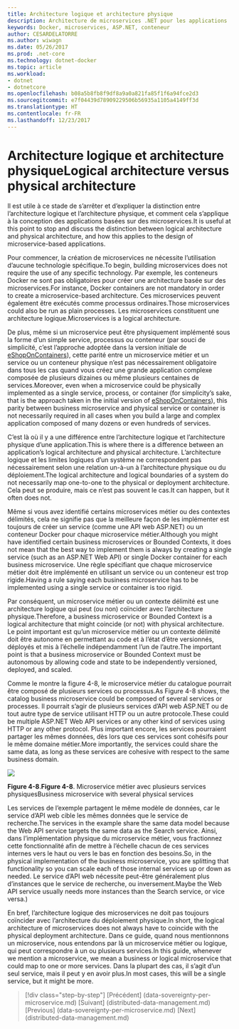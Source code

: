 ```yaml
---
title: Architecture logique et architecture physique
description: Architecture de microservices .NET pour les applications .NET en conteneur | Architecture logique et architecture physique
keywords: Docker, microservices, ASP.NET, conteneur
author: CESARDELATORRE
ms.author: wiwagn
ms.date: 05/26/2017
ms.prod: .net-core
ms.technology: dotnet-docker
ms.topic: article
ms.workload:
- dotnet
- dotnetcore
ms.openlocfilehash: b08a5b8fb8f9df8a9a0a821fa85f1f6a94fce2d3
ms.sourcegitcommit: e7f04439d78909229506b56935a1105a4149ff3d
ms.translationtype: HT
ms.contentlocale: fr-FR
ms.lasthandoff: 12/23/2017
---
```

# <a name="logical-architecture-versus-physical-architecture"></a><span data-ttu-id="a9d2c-104">Architecture logique et architecture physique</span><span class="sxs-lookup"><span data-stu-id="a9d2c-104">Logical architecture versus physical architecture</span></span>

<span data-ttu-id="a9d2c-105">Il est utile à ce stade de s’arrêter et d’expliquer la distinction entre l’architecture logique et l’architecture physique, et comment cela s’applique à la conception des applications basées sur des microservices.</span><span class="sxs-lookup"><span data-stu-id="a9d2c-105">It is useful at this point to stop and discuss the distinction between logical architecture and physical architecture, and how this applies to the design of microservice-based applications.</span></span>

<span data-ttu-id="a9d2c-106">Pour commencer, la création de microservices ne nécessite l’utilisation d’aucune technologie spécifique.</span><span class="sxs-lookup"><span data-stu-id="a9d2c-106">To begin, building microservices does not require the use of any specific technology.</span></span> <span data-ttu-id="a9d2c-107">Par exemple, les conteneurs Docker ne sont pas obligatoires pour créer une architecture basée sur des microservices.</span><span class="sxs-lookup"><span data-stu-id="a9d2c-107">For instance, Docker containers are not mandatory in order to create a microservice-based architecture.</span></span> <span data-ttu-id="a9d2c-108">Ces microservices peuvent également être exécutés comme processus ordinaires.</span><span class="sxs-lookup"><span data-stu-id="a9d2c-108">Those microservices could also be run as plain processes.</span></span> <span data-ttu-id="a9d2c-109">Les microservices constituent une architecture logique.</span><span class="sxs-lookup"><span data-stu-id="a9d2c-109">Microservices is a logical architecture.</span></span>

<span data-ttu-id="a9d2c-110">De plus, même si un microservice peut être physiquement implémenté sous la forme d’un simple service, processus ou conteneur (par souci de simplicité, c’est l’approche adoptée dans la version initiale de [eShopOnContainers](http://aka.ms/MicroservicesArchitecture)), cette parité entre un microservice métier et un service ou un conteneur physique n’est pas nécessairement obligatoire dans tous les cas quand vous créez une grande application complexe composée de plusieurs dizaines ou même plusieurs centaines de services.</span><span class="sxs-lookup"><span data-stu-id="a9d2c-110">Moreover, even when a microservice could be physically implemented as a single service, process, or container (for simplicity’s sake, that is the approach taken in the initial version of [eShopOnContainers](http://aka.ms/MicroservicesArchitecture)), this parity between business microservice and physical service or container is not necessarily required in all cases when you build a large and complex application composed of many dozens or even hundreds of services.</span></span>

<span data-ttu-id="a9d2c-111">C’est là où il y a une différence entre l’architecture logique et l’architecture physique d’une application.</span><span class="sxs-lookup"><span data-stu-id="a9d2c-111">This is where there is a difference between an application’s logical architecture and physical architecture.</span></span> <span data-ttu-id="a9d2c-112">L’architecture logique et les limites logiques d’un système ne correspondent pas nécessairement selon une relation un-à-un à l’architecture physique ou du déploiement.</span><span class="sxs-lookup"><span data-stu-id="a9d2c-112">The logical architecture and logical boundaries of a system do not necessarily map one-to-one to the physical or deployment architecture.</span></span> <span data-ttu-id="a9d2c-113">Cela peut se produire, mais ce n’est pas souvent le cas.</span><span class="sxs-lookup"><span data-stu-id="a9d2c-113">It can happen, but it often does not.</span></span>

<span data-ttu-id="a9d2c-114">Même si vous avez identifié certains microservices métier ou des contextes délimités, cela ne signifie pas que la meilleure façon de les implémenter est toujours de créer un service (comme une API web ASP.NET) ou un conteneur Docker pour chaque microservice métier.</span><span class="sxs-lookup"><span data-stu-id="a9d2c-114">Although you might have identified certain business microservices or Bounded Contexts, it does not mean that the best way to implement them is always by creating a single service (such as an ASP.NET Web API) or single Docker container for each business microservice.</span></span> <span data-ttu-id="a9d2c-115">Une règle spécifiant que chaque microservice métier doit être implémenté en utilisant un service ou un conteneur est trop rigide.</span><span class="sxs-lookup"><span data-stu-id="a9d2c-115">Having a rule saying each business microservice has to be implemented using a single service or container is too rigid.</span></span>

<span data-ttu-id="a9d2c-116">Par conséquent, un microservice métier ou un contexte délimité est une architecture logique qui peut (ou non) coïncider avec l’architecture physique.</span><span class="sxs-lookup"><span data-stu-id="a9d2c-116">Therefore, a business microservice or Bounded Context is a logical architecture that might coincide (or not) with physical architecture.</span></span> <span data-ttu-id="a9d2c-117">Le point important est qu’un microservice métier ou un contexte délimité doit être autonome en permettant au code et à l’état d’être versionnés, déployés et mis à l’échelle indépendamment l’un de l’autre.</span><span class="sxs-lookup"><span data-stu-id="a9d2c-117">The important point is that a business microservice or Bounded Context must be autonomous by allowing code and state to be independently versioned, deployed, and scaled.</span></span>

<span data-ttu-id="a9d2c-118">Comme le montre la figure 4-8, le microservice métier du catalogue pourrait être composé de plusieurs services ou processus.</span><span class="sxs-lookup"><span data-stu-id="a9d2c-118">As Figure 4-8 shows, the catalog business microservice could be composed of several services or processes.</span></span> <span data-ttu-id="a9d2c-119">Il pourrait s’agir de plusieurs services d’API web ASP.NET ou de tout autre type de service utilisant HTTP ou un autre protocole.</span><span class="sxs-lookup"><span data-stu-id="a9d2c-119">These could be multiple ASP.NET Web API services or any other kind of services using HTTP or any other protocol.</span></span> <span data-ttu-id="a9d2c-120">Plus important encore, les services pourraient partager les mêmes données, dès lors que ces services sont cohésifs pour le même domaine métier.</span><span class="sxs-lookup"><span data-stu-id="a9d2c-120">More importantly, the services could share the same data, as long as these services are cohesive with respect to the same business domain.</span></span>

![](./media/image8.png)

<span data-ttu-id="a9d2c-121">**Figure 4-8**.</span><span class="sxs-lookup"><span data-stu-id="a9d2c-121">**Figure 4-8**.</span></span> <span data-ttu-id="a9d2c-122">Microservice métier avec plusieurs services physiques</span><span class="sxs-lookup"><span data-stu-id="a9d2c-122">Business microservice with several physical services</span></span>

<span data-ttu-id="a9d2c-123">Les services de l’exemple partagent le même modèle de données, car le service d’API web cible les mêmes données que le service de recherche.</span><span class="sxs-lookup"><span data-stu-id="a9d2c-123">The services in the example share the same data model because the Web API service targets the same data as the Search service.</span></span> <span data-ttu-id="a9d2c-124">Ainsi, dans l’implémentation physique du microservice métier, vous fractionnez cette fonctionnalité afin de mettre à l’échelle chacun de ces services internes vers le haut ou vers le bas en fonction des besoins.</span><span class="sxs-lookup"><span data-stu-id="a9d2c-124">So, in the physical implementation of the business microservice, you are splitting that functionality so you can scale each of those internal services up or down as needed.</span></span> <span data-ttu-id="a9d2c-125">Le service d’API web nécessite peut-être généralement plus d’instances que le service de recherche, ou inversement.</span><span class="sxs-lookup"><span data-stu-id="a9d2c-125">Maybe the Web API service usually needs more instances than the Search service, or vice versa.)</span></span>

<span data-ttu-id="a9d2c-126">En bref, l’architecture logique des microservices ne doit pas toujours coïncider avec l’architecture du déploiement physique.</span><span class="sxs-lookup"><span data-stu-id="a9d2c-126">In short, the logical architecture of microservices does not always have to coincide with the physical deployment architecture.</span></span> <span data-ttu-id="a9d2c-127">Dans ce guide, quand nous mentionnons un microservice, nous entendons par là un microservice métier ou logique, qui peut correspondre à un ou plusieurs services.</span><span class="sxs-lookup"><span data-stu-id="a9d2c-127">In this guide, whenever we mention a microservice, we mean a business or logical microservice that could map to one or more services.</span></span> <span data-ttu-id="a9d2c-128">Dans la plupart des cas, il s’agit d’un seul service, mais il peut y en avoir plus.</span><span class="sxs-lookup"><span data-stu-id="a9d2c-128">In most cases, this will be a single service, but it might be more.</span></span>


>[!div class="step-by-step"]
<span data-ttu-id="a9d2c-129">[Précédent] (data-sovereignty-per-microservice.md) [Suivant] (distributed-data-management.md)</span><span class="sxs-lookup"><span data-stu-id="a9d2c-129">[Previous] (data-sovereignty-per-microservice.md) [Next] (distributed-data-management.md)</span></span>
